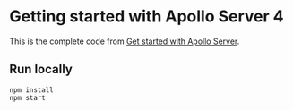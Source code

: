 # Getting started with Apollo Server 4

This is the complete code from [Get started with Apollo Server](https://www.apollographql.com/docs/apollo-server/v4/getting-started).

## Run locally

```shell
npm install
npm start
```

<!-- TODO: fix this sandbox
## Run in CodeSandbox

<a href="https://codesandbox.io/s/github/apollographql/docs-examples/tree/main/apollo-server/v4/getting-started?fontsize=14&hidenavigation=1&theme=dark">
  <img alt="Edit server-getting-started" src="https://codesandbox.io/static/img/play-codesandbox.svg">
</a> -->

